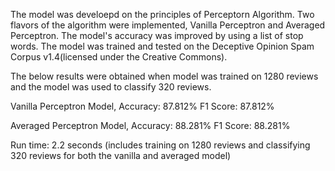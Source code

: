 The model was develoepd on the principles of Perceptorn Algorithm.
Two flavors of the algorithm were implemented, Vanilla Perceptron and Averaged Perceptron. 
The model's accuracy was improved by using a list of stop words. 
The model was trained and tested on the Deceptive Opinion Spam Corpus v1.4(licensed under the Creative Commons).

The below results were obtained when model was trained on 1280 reviews and the model was used to classify 320 reviews.

Vanilla Perceptron Model,
Accuracy: 87.812%
F1 Score: 87.812% 

Averaged Perceptron Model,
Accuracy: 88.281%
F1 Score: 88.281%

Run time: 2.2 seconds (includes training on 1280 reviews and classifying 320 reviews for both the vanilla and averaged model) 
